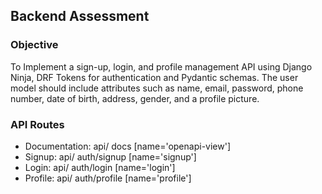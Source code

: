 ## Backend Assessment

### Objective
<p> To Implement a sign-up, login, and profile management API using Django Ninja, DRF Tokens for authentication and Pydantic schemas. The user model should include attributes such as name, email, password, phone number, date of birth, address, gender, and a profile picture. </p>

### API Routes
- Documentation: api/ docs [name='openapi-view']
- Signup: api/ auth/signup [name='signup']
- Login: api/ auth/login [name='login']
- Profile: api/ auth/profile [name='profile']
